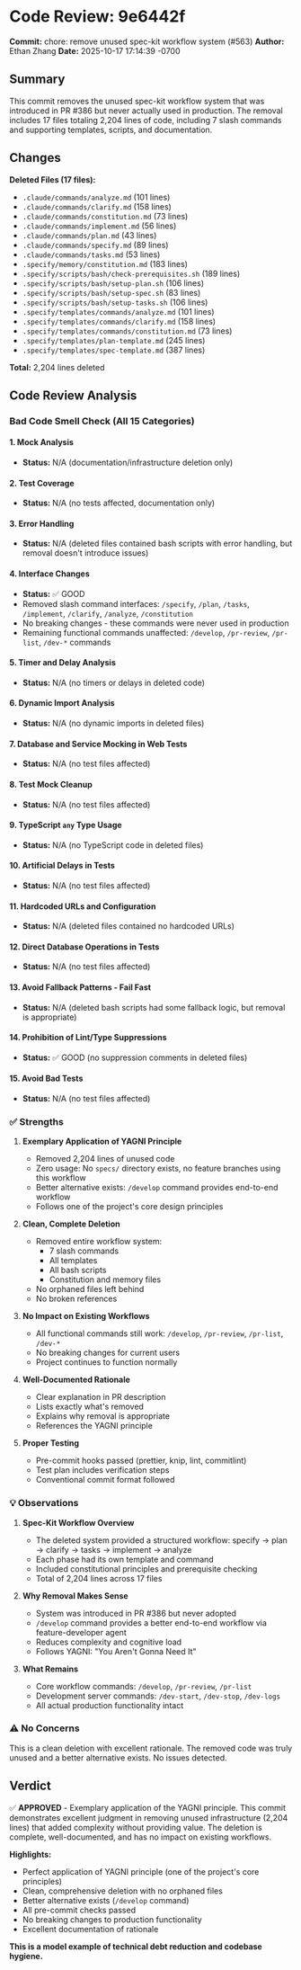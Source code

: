 # Code Review: 9e6442f

**Commit:** chore: remove unused spec-kit workflow system (#563)
**Author:** Ethan Zhang
**Date:** 2025-10-17 17:14:39 -0700

## Summary

This commit removes the unused spec-kit workflow system that was introduced in PR #386 but never actually used in production. The removal includes 17 files totaling 2,204 lines of code, including 7 slash commands and supporting templates, scripts, and documentation.

## Changes

**Deleted Files (17 files):**
- `.claude/commands/analyze.md` (101 lines)
- `.claude/commands/clarify.md` (158 lines)
- `.claude/commands/constitution.md` (73 lines)
- `.claude/commands/implement.md` (56 lines)
- `.claude/commands/plan.md` (43 lines)
- `.claude/commands/specify.md` (89 lines)
- `.claude/commands/tasks.md` (53 lines)
- `.specify/memory/constitution.md` (183 lines)
- `.specify/scripts/bash/check-prerequisites.sh` (189 lines)
- `.specify/scripts/bash/setup-plan.sh` (106 lines)
- `.specify/scripts/bash/setup-spec.sh` (83 lines)
- `.specify/scripts/bash/setup-tasks.sh` (106 lines)
- `.specify/templates/commands/analyze.md` (101 lines)
- `.specify/templates/commands/clarify.md` (158 lines)
- `.specify/templates/commands/constitution.md` (73 lines)
- `.specify/templates/plan-template.md` (245 lines)
- `.specify/templates/spec-template.md` (387 lines)

**Total:** 2,204 lines deleted

## Code Review Analysis

### Bad Code Smell Check (All 15 Categories)

#### 1. Mock Analysis
- **Status:** N/A (documentation/infrastructure deletion only)

#### 2. Test Coverage
- **Status:** N/A (no tests affected, documentation only)

#### 3. Error Handling
- **Status:** N/A (deleted files contained bash scripts with error handling, but removal doesn't introduce issues)

#### 4. Interface Changes
- **Status:** ✅ GOOD
- Removed slash command interfaces: `/specify`, `/plan`, `/tasks`, `/implement`, `/clarify`, `/analyze`, `/constitution`
- No breaking changes - these commands were never used in production
- Remaining functional commands unaffected: `/develop`, `/pr-review`, `/pr-list`, `/dev-*` commands

#### 5. Timer and Delay Analysis
- **Status:** N/A (no timers or delays in deleted code)

#### 6. Dynamic Import Analysis
- **Status:** N/A (no dynamic imports in deleted files)

#### 7. Database and Service Mocking in Web Tests
- **Status:** N/A (no test files affected)

#### 8. Test Mock Cleanup
- **Status:** N/A (no test files affected)

#### 9. TypeScript `any` Type Usage
- **Status:** N/A (no TypeScript code in deleted files)

#### 10. Artificial Delays in Tests
- **Status:** N/A (no test files affected)

#### 11. Hardcoded URLs and Configuration
- **Status:** N/A (deleted files contained no hardcoded URLs)

#### 12. Direct Database Operations in Tests
- **Status:** N/A (no test files affected)

#### 13. Avoid Fallback Patterns - Fail Fast
- **Status:** N/A (deleted bash scripts had some fallback logic, but removal is appropriate)

#### 14. Prohibition of Lint/Type Suppressions
- **Status:** ✅ GOOD (no suppression comments in deleted files)

#### 15. Avoid Bad Tests
- **Status:** N/A (no test files affected)

### ✅ Strengths

1. **Exemplary Application of YAGNI Principle**
   - Removed 2,204 lines of unused code
   - Zero usage: No `specs/` directory exists, no feature branches using this workflow
   - Better alternative exists: `/develop` command provides end-to-end workflow
   - Follows one of the project's core design principles

2. **Clean, Complete Deletion**
   - Removed entire workflow system:
     - 7 slash commands
     - All templates
     - All bash scripts
     - Constitution and memory files
   - No orphaned files left behind
   - No broken references

3. **No Impact on Existing Workflows**
   - All functional commands still work: `/develop`, `/pr-review`, `/pr-list`, `/dev-*`
   - No breaking changes for current users
   - Project continues to function normally

4. **Well-Documented Rationale**
   - Clear explanation in PR description
   - Lists exactly what's removed
   - Explains why removal is appropriate
   - References the YAGNI principle

5. **Proper Testing**
   - Pre-commit hooks passed (prettier, knip, lint, commitlint)
   - Test plan includes verification steps
   - Conventional commit format followed

### 💡 Observations

1. **Spec-Kit Workflow Overview**
   - The deleted system provided a structured workflow: specify → plan → clarify → tasks → implement → analyze
   - Each phase had its own template and command
   - Included constitutional principles and prerequisite checking
   - Total of 2,204 lines across 17 files

2. **Why Removal Makes Sense**
   - System was introduced in PR #386 but never adopted
   - `/develop` command provides a better end-to-end workflow via feature-developer agent
   - Reduces complexity and cognitive load
   - Follows YAGNI: "You Aren't Gonna Need It"

3. **What Remains**
   - Core workflow commands: `/develop`, `/pr-review`, `/pr-list`
   - Development server commands: `/dev-start`, `/dev-stop`, `/dev-logs`
   - All actual production functionality intact

### ⚠️ No Concerns

This is a clean deletion with excellent rationale. The removed code was truly unused and a better alternative exists. No issues detected.

## Verdict

✅ **APPROVED** - Exemplary application of the YAGNI principle. This commit demonstrates excellent judgment in removing unused infrastructure (2,204 lines) that added complexity without providing value. The deletion is complete, well-documented, and has no impact on existing workflows.

**Highlights:**
- Perfect application of YAGNI principle (one of the project's core principles)
- Clean, comprehensive deletion with no orphaned files
- Better alternative exists (`/develop` command)
- All pre-commit checks passed
- No breaking changes to production functionality
- Excellent documentation of rationale

**This is a model example of technical debt reduction and codebase hygiene.**
